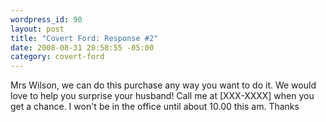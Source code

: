 ```yaml
--- 
wordpress_id: 90
layout: post
title: "Covert Ford: Response #2"
date: 2008-08-31 20:58:55 -05:00
category: covert-ford
---
```

Mrs Wilson,  we can do this purchase any way you want to do it.  We would love to help you surprise your husband!  Call me at [XXX-XXXX] when you get a chance.  I won't be in the office until about 10.00 this am.  Thanks
